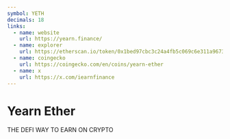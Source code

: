 ```yaml
---
symbol: YETH
decimals: 18
links:
  - name: website
    url: https://yearn.finance/
  - name: explorer
    url: https://etherscan.io/token/0x1bed97cbc3c24a4fb5c069c6e311a967386131f7
  - name: coingecko
    url: https://coingecko.com/en/coins/yearn-ether
  - name: x
    url: https://x.com/iearnfinance
---
```


# Yearn Ether

THE DEFI WAY TO EARN ON CRYPTO
